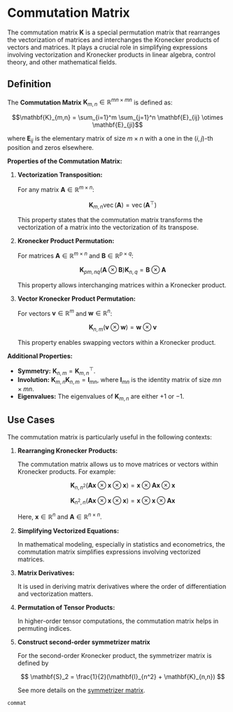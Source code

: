 # Commutation Matrix

The commutation matrix $\mathbf{K}$ is a special permutation matrix that rearranges the vectorization of matrices and interchanges the Kronecker products of vectors and matrices. It plays a crucial role in simplifying expressions involving vectorization and Kronecker products in linear algebra, control theory, and other mathematical fields.

## Definition

The **Commutation Matrix** $\mathbf{K}_{m,n} \in \mathbb{R}^{mn \times mn}$ is defined as:

```math
\mathbf{K}_{m,n} = \sum_{i=1}^m \sum_{j=1}^n \mathbf{E}_{ij} \otimes \mathbf{E}_{ji}
```

where $\mathbf{E}_{ij}$ is the elementary matrix of size $m \times n$ with a one in the $(i, j)$-th position and zeros elsewhere.

**Properties of the Commutation Matrix:**

1. **Vectorization Transposition:**

   For any matrix $\mathbf{A} \in \mathbb{R}^{m \times n}$:

   ```math
   \mathbf{K}_{m,n} \operatorname{vec}(\mathbf{A}) = \operatorname{vec}(\mathbf{A}^\top)
   ```

   This property states that the commutation matrix transforms the vectorization of a matrix into the vectorization of its transpose.

2. **Kronecker Product Permutation:**

   For matrices $\mathbf{A} \in \mathbb{R}^{m \times n}$ and $\mathbf{B} \in \mathbb{R}^{p \times q}$:

   ```math
   \mathbf{K}_{p m, n q} (\mathbf{A} \otimes \mathbf{B}) \mathbf{K}_{n, q} = \mathbf{B} \otimes \mathbf{A}
   ```

   This property allows interchanging matrices within a Kronecker product.

3. **Vector Kronecker Product Permutation:**

   For vectors $\mathbf{v} \in \mathbb{R}^m$ and $\mathbf{w} \in \mathbb{R}^n$:

   ```math
   \mathbf{K}_{n,m} (\mathbf{v} \otimes \mathbf{w}) = \mathbf{w} \otimes \mathbf{v}
   ```

   This property enables swapping vectors within a Kronecker product.

**Additional Properties:**

- **Symmetry:** $\mathbf{K}_{n,m} = \mathbf{K}_{m,n}^\top$.
- **Involution:** $\mathbf{K}_{m,n} \mathbf{K}_{n,m} = \mathbf{I}_{mn}$, where $\mathbf{I}_{mn}$ is the identity matrix of size $mn \times mn$.
- **Eigenvalues:** The eigenvalues of $\mathbf{K}_{m,n}$ are either $+1$ or $-1$.

## Use Cases

The commutation matrix is particularly useful in the following contexts:

1. **Rearranging Kronecker Products:**

   The commutation matrix allows us to move matrices or vectors within Kronecker products. For example:

   ```math
   \mathbf{K}_{n,n^2} (\mathbf{A} \mathbf{x} \otimes \mathbf{x} \otimes \mathbf{x}) = \mathbf{x} \otimes \mathbf{A} \mathbf{x} \otimes \mathbf{x}
   ```

   ```math
   \mathbf{K}_{n^2,n} (\mathbf{A} \mathbf{x} \otimes \mathbf{x} \otimes \mathbf{x}) = \mathbf{x} \otimes \mathbf{x} \otimes \mathbf{A} \mathbf{x}
   ```

   Here, $\mathbf{x} \in \mathbb{R}^n$ and $\mathbf{A} \in \mathbb{R}^{n \times n}$.

2. **Simplifying Vectorized Equations:**

   In mathematical modeling, especially in statistics and econometrics, the commutation matrix simplifies expressions involving vectorized matrices.

3. **Matrix Derivatives:**

   It is used in deriving matrix derivatives where the order of differentiation and vectorization matters.

4. **Permutation of Tensor Products:**

   In higher-order tensor computations, the commutation matrix helps in permuting indices.

5. **Construct second-order symmetrizer matrix**

    For the second-order Kronecker product, the symmetrizer matrix is defined by

    ```math
        \mathbf{S}_2 = \frac{1}{2}(\mathbf{I}_{n^2} + \mathbf{K}_{n,n}) 
    ```

    See more details on the [symmetrizer matrix](symmetrizer.md).


```@docs
commat
```
